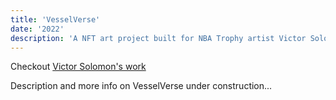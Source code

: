 ```yaml
---
title: 'VesselVerse'
date: '2022'
description: 'A NFT art project built for NBA Trophy artist Victor Solomon. A Convergence of Art, Basketball, and Blockchain.'
---
```


Checkout [Victor Solomon's work](https://literallyballing.com/)

Description and more info on VesselVerse under construction...